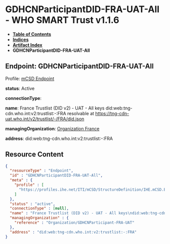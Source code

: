 # GDHCNParticipantDID-FRA-UAT-All - WHO SMART Trust v1.1.6

* [**Table of Contents**](toc.md)
* [**Indices**](indices.md)
* [**Artifact Index**](artifacts.md)
* **GDHCNParticipantDID-FRA-UAT-All**

## Endpoint: GDHCNParticipantDID-FRA-UAT-All

Profile: [mCSD Endpoint](https://profiles.ihe.net/ITI/mCSD/4.0.0/StructureDefinition-IHE.mCSD.Endpoint.html)

**status**: Active

**connectionType**: 

**name**: France Trustlist (DID v2) - UAT - All keys did:web:tng-cdn.who.int:v2:trustlist:-:FRA resolvable at https://tng-cdn-uat.who.int/v2/trustlist/-/FRA/did.json

**managingOrganization**: [Organization France](Organization-GDHCNParticipant-FRA-UAT.md)

**address**: did:web:tng-cdn.who.int:v2:trustlist:-:FRA



## Resource Content

```json
{
  "resourceType" : "Endpoint",
  "id" : "GDHCNParticipantDID-FRA-UAT-All",
  "meta" : {
    "profile" : [
      "https://profiles.ihe.net/ITI/mCSD/StructureDefinition/IHE.mCSD.Endpoint"
    ]
  },
  "status" : "active",
  "connectionType" : [null],
  "name" : "France Trustlist (DID v2) - UAT - All keys\ndid:web:tng-cdn.who.int:v2:trustlist:-:FRA\nresolvable at https://tng-cdn-uat.who.int/v2/trustlist/-/FRA/did.json",
  "managingOrganization" : {
    "reference" : "Organization/GDHCNParticipant-FRA-UAT"
  },
  "address" : "did:web:tng-cdn.who.int:v2:trustlist:-:FRA"
}

```
